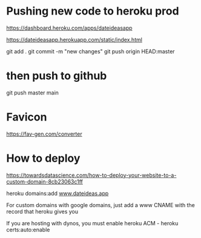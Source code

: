 # Pushing new code to heroku prod 

https://dashboard.heroku.com/apps/dateideasapp

https://dateideasapp.herokuapp.com/static/index.html

git add .
git commit -m "new changes"
git push origin HEAD:master

# then push to github 

git push master main 

# Favicon

https://fav-gen.com/converter

# How to deploy

https://towardsdatascience.com/how-to-deploy-your-website-to-a-custom-domain-8cb23063c1ff

heroku domains:add www.dateideas.app

For custom domains with google domains, just add a www CNAME with the record that heroku gives you

If you are hosting with dynos, you must enable heroku ACM - heroku certs:auto:enable